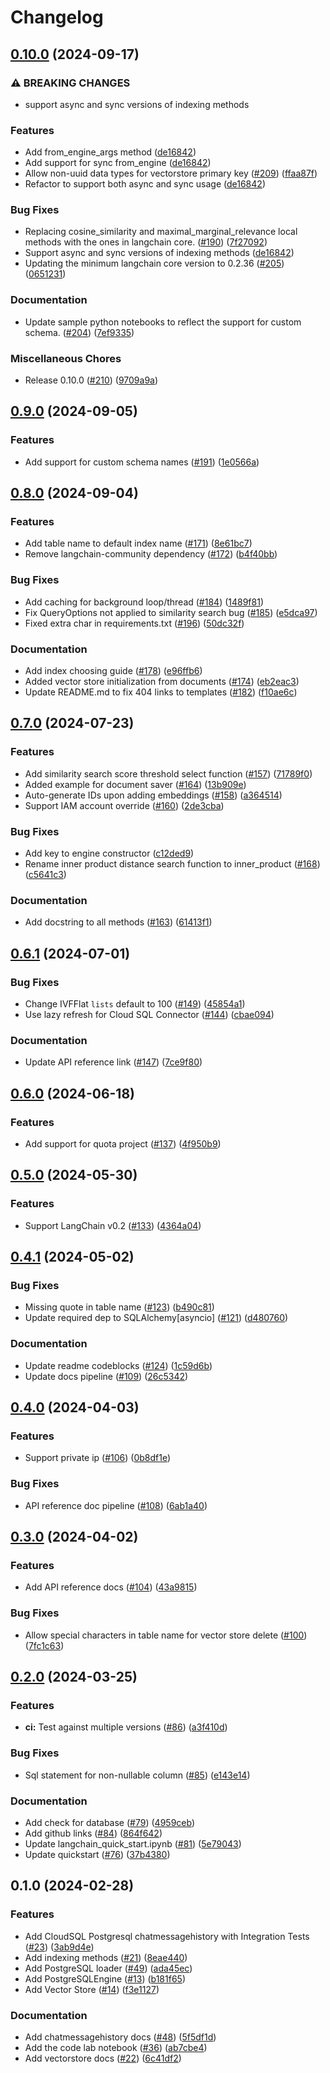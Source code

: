 # Changelog

## [0.10.0](https://github.com/googleapis/langchain-google-cloud-sql-pg-python/compare/v0.9.0...v0.10.0) (2024-09-17)


### ⚠ BREAKING CHANGES

* support async and sync versions of indexing methods

### Features

* Add from_engine_args method ([de16842](https://github.com/googleapis/langchain-google-cloud-sql-pg-python/commit/de168427f9884f33332086b68308e1225ee9e952))
* Add support for sync from_engine ([de16842](https://github.com/googleapis/langchain-google-cloud-sql-pg-python/commit/de168427f9884f33332086b68308e1225ee9e952))
* Allow non-uuid data types for vectorstore primary key ([#209](https://github.com/googleapis/langchain-google-cloud-sql-pg-python/issues/209)) ([ffaa87f](https://github.com/googleapis/langchain-google-cloud-sql-pg-python/commit/ffaa87fd864d1c3ffeb00a34370af9e986a37cf5))
* Refactor to support both async and sync usage ([de16842](https://github.com/googleapis/langchain-google-cloud-sql-pg-python/commit/de168427f9884f33332086b68308e1225ee9e952))


### Bug Fixes

* Replacing cosine_similarity and maximal_marginal_relevance local methods with the ones in langchain core. ([#190](https://github.com/googleapis/langchain-google-cloud-sql-pg-python/issues/190)) ([7f27092](https://github.com/googleapis/langchain-google-cloud-sql-pg-python/commit/7f2709225a1a5a71b33522dafd354dc7159c358f))
* Support async and sync versions of indexing methods ([de16842](https://github.com/googleapis/langchain-google-cloud-sql-pg-python/commit/de168427f9884f33332086b68308e1225ee9e952))
* Updating the minimum langchain core version to 0.2.36 ([#205](https://github.com/googleapis/langchain-google-cloud-sql-pg-python/issues/205)) ([0651231](https://github.com/googleapis/langchain-google-cloud-sql-pg-python/commit/0651231b7d77e0451ae769f78fe6dce3e724dec4))


### Documentation

* Update sample python notebooks to reflect the support for custom schema. ([#204](https://github.com/googleapis/langchain-google-cloud-sql-pg-python/issues/204)) ([7ef9335](https://github.com/googleapis/langchain-google-cloud-sql-pg-python/commit/7ef9335a45578273e9ffc0921f60a1c6cc3e89ed))


### Miscellaneous Chores

* Release 0.10.0 ([#210](https://github.com/googleapis/langchain-google-cloud-sql-pg-python/issues/210)) ([9709a9a](https://github.com/googleapis/langchain-google-cloud-sql-pg-python/commit/9709a9aa686f79698cbf4cd0b8a43fab4a9eb90d))

## [0.9.0](https://github.com/googleapis/langchain-google-cloud-sql-pg-python/compare/v0.8.0...v0.9.0) (2024-09-05)


### Features

* Add support for custom schema names ([#191](https://github.com/googleapis/langchain-google-cloud-sql-pg-python/issues/191)) ([1e0566a](https://github.com/googleapis/langchain-google-cloud-sql-pg-python/commit/1e0566af98bf24c711315a791336ba212d240acd))

## [0.8.0](https://github.com/googleapis/langchain-google-cloud-sql-pg-python/compare/v0.7.0...v0.8.0) (2024-09-04)


### Features

* Add table name to default index name ([#171](https://github.com/googleapis/langchain-google-cloud-sql-pg-python/issues/171)) ([8e61bc7](https://github.com/googleapis/langchain-google-cloud-sql-pg-python/commit/8e61bc779bc8f803e40e76aaeffdb93c35a5c90f))
* Remove langchain-community dependency ([#172](https://github.com/googleapis/langchain-google-cloud-sql-pg-python/issues/172)) ([b4f40bb](https://github.com/googleapis/langchain-google-cloud-sql-pg-python/commit/b4f40bb389b40853e3deed37e1385a7866741231))


### Bug Fixes

* Add caching for background loop/thread ([#184](https://github.com/googleapis/langchain-google-cloud-sql-pg-python/issues/184)) ([1489f81](https://github.com/googleapis/langchain-google-cloud-sql-pg-python/commit/1489f818c1d62bfee5c5a3bab42d380556662e82))
* Fix QueryOptions not applied to similarity search bug ([#185](https://github.com/googleapis/langchain-google-cloud-sql-pg-python/issues/185)) ([e5dca97](https://github.com/googleapis/langchain-google-cloud-sql-pg-python/commit/e5dca973d625c4df4c3e741a3ad8e95be0cd1472))
* Fixed extra char in requirements.txt ([#196](https://github.com/googleapis/langchain-google-cloud-sql-pg-python/issues/196)) ([50dc32f](https://github.com/googleapis/langchain-google-cloud-sql-pg-python/commit/50dc32f8ae476c98e3ed38a153096551ce02d340))


### Documentation

* Add index choosing guide ([#178](https://github.com/googleapis/langchain-google-cloud-sql-pg-python/issues/178)) ([e96ffb6](https://github.com/googleapis/langchain-google-cloud-sql-pg-python/commit/e96ffb6dc99425e4dafb8ac13730eed253e74c4e))
* Added vector store initialization from documents ([#174](https://github.com/googleapis/langchain-google-cloud-sql-pg-python/issues/174)) ([eb2eac3](https://github.com/googleapis/langchain-google-cloud-sql-pg-python/commit/eb2eac303f64e809e6f3fc9bc3307be163602a4e))
* Update README.md to fix 404 links to templates ([#182](https://github.com/googleapis/langchain-google-cloud-sql-pg-python/issues/182)) ([f10ae6c](https://github.com/googleapis/langchain-google-cloud-sql-pg-python/commit/f10ae6c9a8645874a5ab64e846ec540aeddf977a))

## [0.7.0](https://github.com/googleapis/langchain-google-cloud-sql-pg-python/compare/v0.6.1...v0.7.0) (2024-07-23)


### Features

* Add similarity search score threshold select function ([#157](https://github.com/googleapis/langchain-google-cloud-sql-pg-python/issues/157)) ([71789f0](https://github.com/googleapis/langchain-google-cloud-sql-pg-python/commit/71789f06a9702ee2e037b084a88c1258b7232a4b))
* Added example for document saver ([#164](https://github.com/googleapis/langchain-google-cloud-sql-pg-python/issues/164)) ([13b909e](https://github.com/googleapis/langchain-google-cloud-sql-pg-python/commit/13b909e1fbc518728103ae6de0a1d8c462df8144))
* Auto-generate IDs upon adding embeddings ([#158](https://github.com/googleapis/langchain-google-cloud-sql-pg-python/issues/158)) ([a364514](https://github.com/googleapis/langchain-google-cloud-sql-pg-python/commit/a3645147f3d7fe0958d0420f948cf6afb8eb215b))
* Support IAM account override ([#160](https://github.com/googleapis/langchain-google-cloud-sql-pg-python/issues/160)) ([2de3cba](https://github.com/googleapis/langchain-google-cloud-sql-pg-python/commit/2de3cbae40d267a7b038a7b421999b5bb60c03d8))


### Bug Fixes

* Add key to engine constructor ([c12ded9](https://github.com/googleapis/langchain-google-cloud-sql-pg-python/commit/c12ded92abcb6a44e374f7b00afc1e17588e0688))
* Rename inner product distance search function to inner_product ([#168](https://github.com/googleapis/langchain-google-cloud-sql-pg-python/issues/168)) ([c5641c3](https://github.com/googleapis/langchain-google-cloud-sql-pg-python/commit/c5641c305e4c63d09f24c88dba679bcf1a4040b2))


### Documentation

* Add docstring to all methods ([#163](https://github.com/googleapis/langchain-google-cloud-sql-pg-python/issues/163)) ([61413f1](https://github.com/googleapis/langchain-google-cloud-sql-pg-python/commit/61413f10d9cb074a1fc82a742000827285208750))

## [0.6.1](https://github.com/googleapis/langchain-google-cloud-sql-pg-python/compare/v0.6.0...v0.6.1) (2024-07-01)


### Bug Fixes

* Change IVFFlat `lists` default to 100 ([#149](https://github.com/googleapis/langchain-google-cloud-sql-pg-python/issues/149)) ([45854a1](https://github.com/googleapis/langchain-google-cloud-sql-pg-python/commit/45854a17929b07653acb641243db695f4cef9c7e))
* Use lazy refresh for Cloud SQL Connector ([#144](https://github.com/googleapis/langchain-google-cloud-sql-pg-python/issues/144)) ([cbae094](https://github.com/googleapis/langchain-google-cloud-sql-pg-python/commit/cbae09466ac6d7f96dba795316ec758287aaea58))


### Documentation

* Update API reference link ([#147](https://github.com/googleapis/langchain-google-cloud-sql-pg-python/issues/147)) ([7ce9f80](https://github.com/googleapis/langchain-google-cloud-sql-pg-python/commit/7ce9f800ac72d3e363d7704d0d65871195bd0bfb))

## [0.6.0](https://github.com/googleapis/langchain-google-cloud-sql-pg-python/compare/v0.5.0...v0.6.0) (2024-06-18)


### Features

* Add support for quota project ([#137](https://github.com/googleapis/langchain-google-cloud-sql-pg-python/issues/137)) ([4f950b9](https://github.com/googleapis/langchain-google-cloud-sql-pg-python/commit/4f950b90b53b7e1943744ab95a00cd6b4045a892))

## [0.5.0](https://github.com/googleapis/langchain-google-cloud-sql-pg-python/compare/v0.4.1...v0.5.0) (2024-05-30)


### Features

* Support LangChain v0.2 ([#133](https://github.com/googleapis/langchain-google-cloud-sql-pg-python/issues/133)) ([4364a04](https://github.com/googleapis/langchain-google-cloud-sql-pg-python/commit/4364a04bece61ab16f29cc37900dd79edc2128e2))

## [0.4.1](https://github.com/googleapis/langchain-google-cloud-sql-pg-python/compare/v0.4.0...v0.4.1) (2024-05-02)


### Bug Fixes

* Missing quote in table name ([#123](https://github.com/googleapis/langchain-google-cloud-sql-pg-python/issues/123)) ([b490c81](https://github.com/googleapis/langchain-google-cloud-sql-pg-python/commit/b490c81ea96abca5a8acff1ca10f6ea8380a8ff1))
* Update required dep to SQLAlchemy[asyncio] ([#121](https://github.com/googleapis/langchain-google-cloud-sql-pg-python/issues/121)) ([d480760](https://github.com/googleapis/langchain-google-cloud-sql-pg-python/commit/d4807603d8573789199f2d277f59ef654e980198))


### Documentation

* Update readme codeblocks ([#124](https://github.com/googleapis/langchain-google-cloud-sql-pg-python/issues/124)) ([1c59d6b](https://github.com/googleapis/langchain-google-cloud-sql-pg-python/commit/1c59d6bf880f2a2755ef5a4f8eab8f7be0b95dc0))
* Update docs pipeline ([#109](https://github.com/googleapis/langchain-google-cloud-sql-pg-python/issues/109)) ([26c5342](https://github.com/googleapis/langchain-google-cloud-sql-pg-python/commit/26c534221dfb89a190bb1773b32493aae1ddf598))

## [0.4.0](https://github.com/googleapis/langchain-google-cloud-sql-pg-python/compare/v0.3.0...v0.4.0) (2024-04-03)


### Features

* Support private ip ([#106](https://github.com/googleapis/langchain-google-cloud-sql-pg-python/issues/106)) ([0b8df1e](https://github.com/googleapis/langchain-google-cloud-sql-pg-python/commit/0b8df1ebd803d5d648396291788f6cede538a042))


### Bug Fixes

* API reference doc pipeline ([#108](https://github.com/googleapis/langchain-google-cloud-sql-pg-python/issues/108)) ([6ab1a40](https://github.com/googleapis/langchain-google-cloud-sql-pg-python/commit/6ab1a409193ba49a85879b02f0234990f22c249f))

## [0.3.0](https://github.com/googleapis/langchain-google-cloud-sql-pg-python/compare/v0.2.0...v0.3.0) (2024-04-02)


### Features

* Add API reference docs ([#104](https://github.com/googleapis/langchain-google-cloud-sql-pg-python/issues/104)) ([43a9815](https://github.com/googleapis/langchain-google-cloud-sql-pg-python/commit/43a98157813ed40308f032ae85fb22962ca0311c))


### Bug Fixes

* Allow special characters in table name for vector store delete  ([#100](https://github.com/googleapis/langchain-google-cloud-sql-pg-python/issues/100)) ([7fc1c63](https://github.com/googleapis/langchain-google-cloud-sql-pg-python/commit/7fc1c635eee51864b70ad1fcfcec515cbf6ebea8))

## [0.2.0](https://github.com/googleapis/langchain-google-cloud-sql-pg-python/compare/v0.1.0...v0.2.0) (2024-03-25)


### Features

* **ci:** Test against multiple versions ([#86](https://github.com/googleapis/langchain-google-cloud-sql-pg-python/issues/86)) ([a3f410d](https://github.com/googleapis/langchain-google-cloud-sql-pg-python/commit/a3f410d1bfda87aa3904d153140937c8e2a415f2))


### Bug Fixes

* Sql statement for non-nullable column ([#85](https://github.com/googleapis/langchain-google-cloud-sql-pg-python/issues/85)) ([e143e14](https://github.com/googleapis/langchain-google-cloud-sql-pg-python/commit/e143e14cc8ea12399be81c49f579a6c9872119ea))


### Documentation

* Add check for database ([#79](https://github.com/googleapis/langchain-google-cloud-sql-pg-python/issues/79)) ([4959ceb](https://github.com/googleapis/langchain-google-cloud-sql-pg-python/commit/4959ceb78aae27c8b5d48168ec096b8cd01b6e82))
* Add github links ([#84](https://github.com/googleapis/langchain-google-cloud-sql-pg-python/issues/84)) ([864f642](https://github.com/googleapis/langchain-google-cloud-sql-pg-python/commit/864f642c19b3409acffaea7c6479791b12dd059c))
* Update langchain_quick_start.ipynb ([#81](https://github.com/googleapis/langchain-google-cloud-sql-pg-python/issues/81)) ([5e79043](https://github.com/googleapis/langchain-google-cloud-sql-pg-python/commit/5e790436073b8c6e37be905a6215dc9ea5602adc))
* Update quickstart ([#76](https://github.com/googleapis/langchain-google-cloud-sql-pg-python/issues/76)) ([37b4380](https://github.com/googleapis/langchain-google-cloud-sql-pg-python/commit/37b4380871f50dc30274539d0f8a65664d023d35))

## 0.1.0 (2024-02-28)


### Features

* Add CloudSQL Postgresql chatmessagehistory with Integration Tests ([#23](https://github.com/googleapis/langchain-google-cloud-sql-pg-python/issues/23)) ([3ab9d4e](https://github.com/googleapis/langchain-google-cloud-sql-pg-python/commit/3ab9d4eeeb7fd99c4693ee697fb31a2ad9343872))
* Add indexing methods ([#21](https://github.com/googleapis/langchain-google-cloud-sql-pg-python/issues/21)) ([8eae440](https://github.com/googleapis/langchain-google-cloud-sql-pg-python/commit/8eae4406e41f234ef3c6a24621926c3f5c4555cb))
* Add PostgreSQL loader ([#49](https://github.com/googleapis/langchain-google-cloud-sql-pg-python/issues/49)) ([ada45ec](https://github.com/googleapis/langchain-google-cloud-sql-pg-python/commit/ada45ec3089254966e444d11c5c22f73b881d03b))
* Add PostgreSQLEngine ([#13](https://github.com/googleapis/langchain-google-cloud-sql-pg-python/issues/13)) ([b181f65](https://github.com/googleapis/langchain-google-cloud-sql-pg-python/commit/b181f658c2e769c74aefc6a53f587ca4a75682db))
* Add Vector Store ([#14](https://github.com/googleapis/langchain-google-cloud-sql-pg-python/issues/14)) ([f3e1127](https://github.com/googleapis/langchain-google-cloud-sql-pg-python/commit/f3e11276a69bf239d852e494eede37ed86b1b361))


### Documentation

* Add chatmessagehistory docs ([#48](https://github.com/googleapis/langchain-google-cloud-sql-pg-python/issues/48)) ([5f5df1d](https://github.com/googleapis/langchain-google-cloud-sql-pg-python/commit/5f5df1d0790dd0a90110a1c765a4f445c083267a))
* Add the code lab notebook ([#36](https://github.com/googleapis/langchain-google-cloud-sql-pg-python/issues/36)) ([ab7cbe4](https://github.com/googleapis/langchain-google-cloud-sql-pg-python/commit/ab7cbe4d0554a2a80a32e7feb7b4fc5c773ee379))
* Add vectorstore docs ([#22](https://github.com/googleapis/langchain-google-cloud-sql-pg-python/issues/22)) ([6c41df2](https://github.com/googleapis/langchain-google-cloud-sql-pg-python/commit/6c41df2f51c7b185d8d1b53ad6b12e42f32de224))
